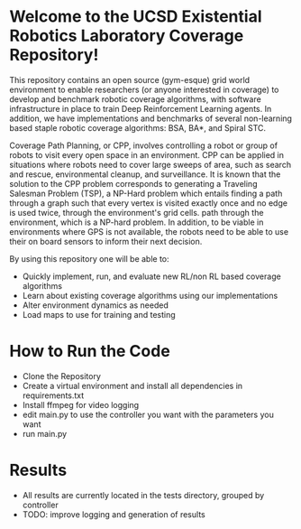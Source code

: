# Welcome to the UCSD Existential Robotics Laboratory Coverage Repository!

This repository contains an open source (gym-esque) grid world environment to
enable researchers (or anyone interested in coverage) to develop and benchmark
robotic coverage algorithms, with software infrastructure in place to train
Deep Reinforcement Learning agents. In addition, we have implementations and
benchmarks of several non-learning based staple robotic coverage algorithms:
BSA, BA*, and Spiral STC.

Coverage Path Planning, or CPP, involves controlling a robot or group of robots 
to visit every open space in an environment. CPP can be applied in situations 
where robots need to cover large sweeps of area, such as search and rescue, 
environmental cleanup, and surveillance. It is known that the solution to the 
CPP problem corresponds to generating a Traveling Salesman Problem (TSP), a 
NP-Hard problem which entails finding a path through a graph such that every 
vertex is visited exactly once and no edge is used twice, through the 
environment's grid cells. path through the environment, which is a NP-hard 
problem. In addition, to be viable in environments where GPS is not available, 
the robots need to be able to use their on board sensors to inform their next 
decision.

By using this repository one will be able to:
  - Quickly implement, run, and evaluate new RL/non RL based coverage algorithms
  - Learn about existing coverage algorithms using our implementations
  - Alter environment dynamics as needed
  - Load maps to use for training and testing

# How to Run the Code

- Clone the Repository
- Create a virtual environment and install all dependencies in requirements.txt
- Install ffmpeg for video logging
- edit main.py to use the controller you want with the parameters you want
- run main.py


# Results

- All results are currently located in the tests directory, grouped by controller
- TODO: improve logging and generation of results

